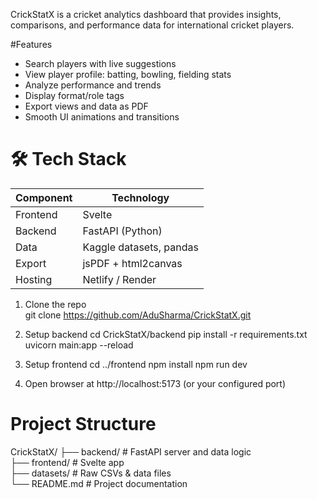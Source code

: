 CrickStatX is a cricket analytics dashboard that provides insights, comparisons, and performance data for international cricket players.

#Features 
- Search players with live suggestions  
- View player profile: batting, bowling, fielding stats  
- Analyze performance and trends  
- Display format/role tags  
- Export views and data as PDF  
- Smooth UI animations and transitions  

# 🛠 Tech Stack
| Component | Technology |
|-----------|------------|
| Frontend  | Svelte |
| Backend   | FastAPI (Python) |
| Data      | Kaggle datasets, pandas |
| Export    | jsPDF + html2canvas |
| Hosting   | Netlify / Render |

1. Clone the repo  
   git clone https://github.com/AduSharma/CrickStatX.git
   
2. Setup backend
cd CrickStatX/backend
pip install -r requirements.txt
uvicorn main:app --reload
3. Setup frontend
cd ../frontend
npm install
npm run dev
4. Open browser at http://localhost:5173 (or your configured port)

# Project Structure
CrickStatX/
├── backend/        # FastAPI server and data logic  
├── frontend/       # Svelte app  
├── datasets/       # Raw CSVs & data files  
└── README.md       # Project documentation  



